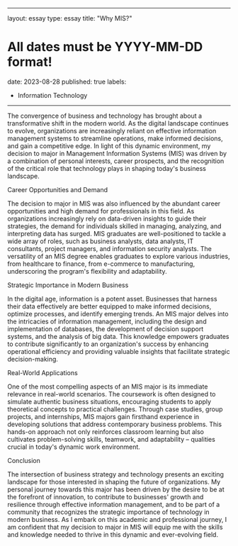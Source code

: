 
---
layout: essay
type: essay
title: "Why MIS?"
# All dates must be YYYY-MM-DD format!
date: 2023-08-28
published: true
labels:
  - Information Technology
---

The convergence of business and technology has brought about a transformative shift in the modern world. As the digital landscape continues to evolve, organizations are increasingly reliant on effective information management systems to streamline operations, make informed decisions, and gain a competitive edge. In light of this dynamic environment, my decision to major in Management Information Systems (MIS) was driven by a combination of personal interests, career prospects, and the recognition of the critical role that technology plays in shaping today's business landscape.

Career Opportunities and Demand

The decision to major in MIS was also influenced by the abundant career opportunities and high demand for professionals in this field. As organizations increasingly rely on data-driven insights to guide their strategies, the demand for individuals skilled in managing, analyzing, and interpreting data has surged. MIS graduates are well-positioned to tackle a wide array of roles, such as business analysts, data analysts, IT consultants, project managers, and information security analysts. The versatility of an MIS degree enables graduates to explore various industries, from healthcare to finance, from e-commerce to manufacturing, underscoring the program's flexibility and adaptability.

Strategic Importance in Modern Business

In the digital age, information is a potent asset. Businesses that harness their data effectively are better equipped to make informed decisions, optimize processes, and identify emerging trends. An MIS major delves into the intricacies of information management, including the design and implementation of databases, the development of decision support systems, and the analysis of big data. This knowledge empowers graduates to contribute significantly to an organization's success by enhancing operational efficiency and providing valuable insights that facilitate strategic decision-making.

Real-World Applications

One of the most compelling aspects of an MIS major is its immediate relevance in real-world scenarios. The coursework is often designed to simulate authentic business situations, encouraging students to apply theoretical concepts to practical challenges. Through case studies, group projects, and internships, MIS majors gain firsthand experience in developing solutions that address contemporary business problems. This hands-on approach not only reinforces classroom learning but also cultivates problem-solving skills, teamwork, and adaptability – qualities crucial in today's dynamic work environment.

Conclusion

The intersection of business strategy and technology presents an exciting landscape for those interested in shaping the future of organizations. My personal journey towards this major has been driven by the desire to be at the forefront of innovation, to contribute to businesses' growth and resilience through effective information management, and to be part of a community that recognizes the strategic importance of technology in modern business. As I embark on this academic and professional journey, I am confident that my decision to major in MIS will equip me with the skills and knowledge needed to thrive in this dynamic and ever-evolving field.
